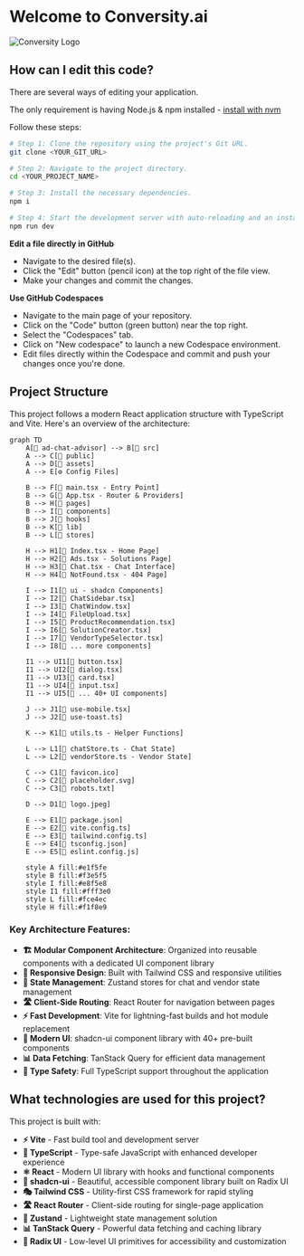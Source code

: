 # Welcome to Conversity.ai

![Conversity Logo](https://conversity.ai/assets/logo.png)

## How can I edit this code?

There are several ways of editing your application.

The only requirement is having Node.js & npm installed - [install with nvm](https://github.com/nvm-sh/nvm#installing-and-updating)

Follow these steps:

```sh
# Step 1: Clone the repository using the project's Git URL.
git clone <YOUR_GIT_URL>

# Step 2: Navigate to the project directory.
cd <YOUR_PROJECT_NAME>

# Step 3: Install the necessary dependencies.
npm i

# Step 4: Start the development server with auto-reloading and an instant preview.
npm run dev
```

**Edit a file directly in GitHub**

- Navigate to the desired file(s).
- Click the "Edit" button (pencil icon) at the top right of the file view.
- Make your changes and commit the changes.

**Use GitHub Codespaces**

- Navigate to the main page of your repository.
- Click on the "Code" button (green button) near the top right.
- Select the "Codespaces" tab.
- Click on "New codespace" to launch a new Codespace environment.
- Edit files directly within the Codespace and commit and push your changes once you're done.

## Project Structure

This project follows a modern React application structure with TypeScript and Vite. Here's an overview of the architecture:

```mermaid
graph TD
    A[📁 ad-chat-advisor] --> B[📁 src]
    A --> C[📁 public]
    A --> D[📁 assets]
    A --> E[⚙️ Config Files]

    B --> F[📄 main.tsx - Entry Point]
    B --> G[📄 App.tsx - Router & Providers]
    B --> H[📁 pages]
    B --> I[📁 components]
    B --> J[📁 hooks]
    B --> K[📁 lib]
    B --> L[📁 stores]

    H --> H1[📄 Index.tsx - Home Page]
    H --> H2[📄 Ads.tsx - Solutions Page]
    H --> H3[📄 Chat.tsx - Chat Interface]
    H --> H4[📄 NotFound.tsx - 404 Page]

    I --> I1[📁 ui - shadcn Components]
    I --> I2[📄 ChatSidebar.tsx]
    I --> I3[📄 ChatWindow.tsx]
    I --> I4[📄 FileUpload.tsx]
    I --> I5[📄 ProductRecommendation.tsx]
    I --> I6[📄 SolutionCreator.tsx]
    I --> I7[📄 VendorTypeSelector.tsx]
    I --> I8[📄 ... more components]

    I1 --> UI1[📄 button.tsx]
    I1 --> UI2[📄 dialog.tsx]
    I1 --> UI3[📄 card.tsx]
    I1 --> UI4[📄 input.tsx]
    I1 --> UI5[📄 ... 40+ UI components]

    J --> J1[📄 use-mobile.tsx]
    J --> J2[📄 use-toast.ts]

    K --> K1[📄 utils.ts - Helper Functions]

    L --> L1[📄 chatStore.ts - Chat State]
    L --> L2[📄 vendorStore.ts - Vendor State]

    C --> C1[📄 favicon.ico]
    C --> C2[📄 placeholder.svg]
    C --> C3[📄 robots.txt]

    D --> D1[📄 logo.jpeg]

    E --> E1[📄 package.json]
    E --> E2[📄 vite.config.ts]
    E --> E3[📄 tailwind.config.ts]
    E --> E4[📄 tsconfig.json]
    E --> E5[📄 eslint.config.js]

    style A fill:#e1f5fe
    style B fill:#f3e5f5
    style I fill:#e8f5e8
    style I1 fill:#fff3e0
    style L fill:#fce4ec
    style H fill:#f1f8e9
```

### Key Architecture Features:

- **🏗️ Modular Component Architecture**: Organized into reusable components with a dedicated UI component library
- **📱 Responsive Design**: Built with Tailwind CSS and responsive utilities
- **🔄 State Management**: Zustand stores for chat and vendor state management
- **🛣️ Client-Side Routing**: React Router for navigation between pages
- **⚡ Fast Development**: Vite for lightning-fast builds and hot module replacement
- **🎨 Modern UI**: shadcn-ui component library with 40+ pre-built components
- **📊 Data Fetching**: TanStack Query for efficient data management
- **🔧 Type Safety**: Full TypeScript support throughout the application

## What technologies are used for this project?

This project is built with:

- **⚡ Vite** - Fast build tool and development server
- **📘 TypeScript** - Type-safe JavaScript with enhanced developer experience
- **⚛️ React** - Modern UI library with hooks and functional components
- **🎨 shadcn-ui** - Beautiful, accessible component library built on Radix UI
- **🎭 Tailwind CSS** - Utility-first CSS framework for rapid styling
- **🛣️ React Router** - Client-side routing for single-page application
- **🐻 Zustand** - Lightweight state management solution
- **📊 TanStack Query** - Powerful data fetching and caching library
- **🎯 Radix UI** - Low-level UI primitives for accessibility and customization

